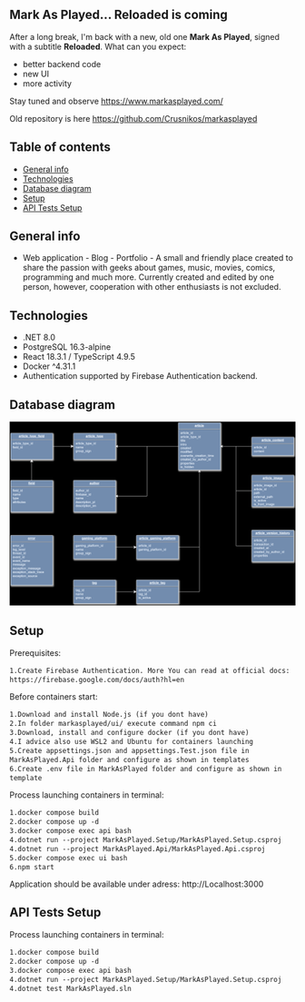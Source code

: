 ## **Mark As Played... Reloaded is coming**

After a long break, I'm back with a new, old one **Mark As Played**, signed with a subtitle **Reloaded**. What can you expect:

- better backend code
- new UI
- more activity

Stay tuned and observe https://www.markasplayed.com/

Old repository is here https://github.com/Crusnikos/markasplayed

## Table of contents

- [General info](#general-info)
- [Technologies](#technologies)
- [Database diagram](#database-diagram)
- [Setup](#setup)
- [API Tests Setup](#api-tests-setup)

## General info

- Web application - Blog - Portfolio - A small and friendly place created to share the passion with geeks about games, music, movies, comics, programming and much more. Currently created and edited by one person, however, cooperation with other enthusiasts is not excluded.

## Technologies

- .NET 8.0
- PostgreSQL 16.3-alpine
- React 18.3.1 / TypeScript 4.9.5
- Docker ^4.31.1
- Authentication supported by Firebase Authentication backend.

## Database diagram

![Database diagram](database-diagram.drawio.svg)

## Setup

Prerequisites:

```
1.Create Firebase Authentication. More You can read at official docs: https://firebase.google.com/docs/auth?hl=en
```

Before containers start:

```
1.Download and install Node.js (if you dont have)
2.In folder markasplayed/ui/ execute command npm ci
3.Download, install and configure docker (if you dont have)
4.I advice also use WSL2 and Ubuntu for containers launching
5.Create appsettings.json and appsettings.Test.json file in MarkAsPlayed.Api folder and configure as shown in templates
6.Create .env file in MarkAsPlayed folder and configure as shown in template
```

Process launching containers in terminal:

```
1.docker compose build
2.docker compose up -d
3.docker compose exec api bash
4.dotnet run --project MarkAsPlayed.Setup/MarkAsPlayed.Setup.csproj
4.dotnet run --project MarkAsPlayed.Api/MarkAsPlayed.Api.csproj
5.docker compose exec ui bash
6.npm start
```

Application should be available under adress: http://Localhost:3000

## API Tests Setup

Process launching containers in terminal:

```
1.docker compose build
2.docker compose up -d
3.docker compose exec api bash
4.dotnet run --project MarkAsPlayed.Setup/MarkAsPlayed.Setup.csproj
4.dotnet test MarkAsPlayed.sln
```
